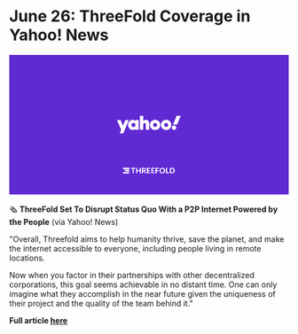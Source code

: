 # June 26: ThreeFold Coverage in Yahoo! News

![](img/tfyahoonews.png)

🗞 **ThreeFold Set To Disrupt Status Quo With a P2P Internet Powered by the People** (via Yahoo! News)

"Overall, Threefold aims to help humanity thrive, save the planet, and make the internet accessible to everyone, including people living in remote locations.

Now when you factor in their partnerships with other decentralized corporations, this goal seems achievable in no distant time. One can only imagine what they accomplish in the near future given the uniqueness of their project and the quality of the team behind it."

**Full article [here](https://news.yahoo.com/news/threefold-set-disrupt-status-quo-051457787.html?guccounter=1)**
